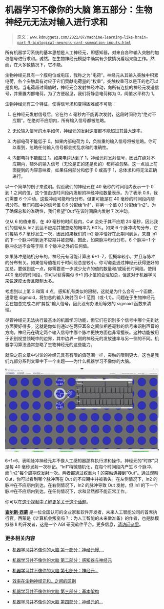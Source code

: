 # 机器学习不像你的大脑 第五部分：生物神经元无法对输入进行求和

> 原文：[`www.kdnuggets.com/2022/07/machine-learning-like-brain-part-5-biological-neurons-cant-summation-inputs.html`](https://www.kdnuggets.com/2022/07/machine-learning-like-brain-part-5-biological-neurons-cant-summation-inputs.html)

所有机器学习系统的基本思想是人工神经元，即感知器，对来自各种输入突触的加权信号进行求和。诚然，在生物神经元模型中确实有少数情况看起来能工作。然而，在大多数情况下，它不能。

生物神经元具有一个膜电位或电压，我称之为“电荷”。神经元从其输入突触中积累电荷，各个突触具有对应于它们贡献电荷量的“权重”。突触权重可以是正的也可以是负的。当电荷超过阈值时，神经元会发射神经冲动，向所有连接的神经元发送信号，并重置内部电荷。为了方便起见，我们将静息电荷称为 0，阈值水平称为 1。

生物神经元有三个特征，使得信号求和变得困难或不可能：

1.  在神经元发射信号后，它在约 4 毫秒内不能再次发射，这段时间称为“绝对不应期”。在绝对不应期内，所有输入信号都被忽略。

1.  无论输入信号的水平如何，神经元的发射速度都不能超过其最大速率。

1.  内部电荷不能低于 0。如果内部电荷为 0，负权重的输入信号将被忽略。你可以看到，忽略任何输入信号都会扰乱求和的准确性。

1.  内部电荷不能超过 1。如果电荷达到了 1，神经元将发射信号，因此在绝对不应期内，额外的输入信号（无论是正的还是负的）都将被忽略。这一点加上前面提到的内容意味着，如果任何部分和低于 0 或高于 1，总体求和将无法正确进行。

以一个简单的例子来说明。假设我们的神经元在 40 毫秒的时间段内表示一个 0 到 1 之间的值，这个值由该时间段内发射的神经冲动数量表示。为了表示 0.6，我们需要 6 个冲动，这些冲动可能均匀分布，但更可能是在 40 毫秒的时间段内随机分布。我们将图中的信号值 0.6 分配给“In1”，将另一个值 0.1 分配给“In2”。为了确保总和的准确性，我们希望“Out”在该时间段内发射 7 次冲动。

仅从 6 的值来看，在 40 毫秒的时间段内，Out 会处于其不应期 24 毫秒，因此我们的信号从 In2 到达不应期并被忽略的概率为 60%。如果 6 个脉冲均匀分布，它们每隔 6.7 毫秒发生一次，因此如果我们的 in2 脉冲恰好在此期间到达，来自 In1 的下一个脉冲将到达不应期并被忽略。因此，如果脉冲均匀分布，6 个脉冲+1 个脉冲永远不会等于除 6 个脉冲之外的任何值。

如果脉冲是随机分布的，神经元有可能计算出 6+1=7，但概率较小，并且与脉冲的分布有关。如果信号值相对于时间段总是较小，你*可能*会通过神经元获得更好的加总。要做到这一点，你需要进一步减少允许的值的数量和/或延长时间段。使用 400 毫秒的时间段，你可以获得类似 6+1 的小值的合理加总，但这对于机器学习来说速度太慢且限制太多。

考虑到以上第 3 和第 4 点，感知机有类似的限制，这就是为什么会有一个函数，通常是 sigmoid，将加总的输入映射回 0-1 范围（或-1,1）。问题在于生物神经元会在加总完成*之前*“剪裁”输入信号，因此没有办法用等效的 sigmoid 函数来清理。

尽管神经元无法执行最基本的机器学习功能，但它们在识别多个信号中哪个先到达方面要好得多。这就是你如何通过在两只耳朵之间仅相差毫秒的信号来识别声音的方向。神经元在确定两个输入信号中哪个脉冲更快方面也非常擅长。这种功能被用于识别视觉领域中的边界，其中边界一侧的神经元的发放速率与另一侧的不同。机器学习算法通常忽略了生物神经元的这些能力。

就像之前文章中讨论的神经元具有有限的值范围一样，突触的限制更大。这也是我们九部分系列文章中下一个主题——为什么机器学习不像你的大脑。

![机器学习不像你的大脑 第五部分：生物神经元不能对输入进行加总](img/8c8a2cb72bbb23eac911ec8d84ed2eff.png)

6+1=6，表明脉冲神经元并不像人工感知器那样执行求和操作。神经元的“时序”只是每 40 毫秒发射一次标记。“In1”稍微随机化，在每个时间段内产生 6 个脉冲，而“In2”每个周期仅发射一次。两者都通过权重为 1 的突触连接到“Out”。通过观察 Out，你可以看到哪个脉冲落在 Out 的不应期中并被丢失。在左侧情况下，In2 的脉冲在不应期内到达。在右侧情况下，In2 的脉冲导致 Out 发射，但 In1 的下一个脉冲在不应期内到达。在任何情况下，求和显然都不能正常工作。

你可以在[这个视频中了解更多关于这个话题](https://www.youtube.com/watch?v=dIa85rxo8AU)。

**[查尔斯·西蒙](https://futureai.guru/Founder.aspx)** 是一位全国认可的企业家和软件开发者，未来人工智能公司的首席执行官。西蒙是《计算机会叛变吗？：为人工智能的未来做准备》的作者，也是脑模拟器 II 的开发者，这是一个 AGI 研究软件平台。更多信息，[请访问这里](https://futureai.guru/Founder.aspx)。

### 更多相关内容

+   [机器学习并不像你的大脑 第一部分：神经元慢,…](https://www.kdnuggets.com/2022/04/machine-learning-like-brain-part-one-neurons-slow-slow-slow.html)

+   [机器学习并不像你的大脑 第二部分：感知器与神经元](https://www.kdnuggets.com/2022/05/machine-learning-like-brain-part-two-perceptrons-neurons.html)

+   [机器学习并不像你的大脑 第七部分：神经元…](https://www.kdnuggets.com/2022/08/machine-learning-like-brain-part-seven-neurons-good.html)

+   [效率在生物神经元和…之间的区别](https://www.kdnuggets.com/2022/11/efficiency-spells-difference-biological-neurons-artificial-counterparts.html)

+   [机器学习并不像你的大脑 第三部分：基本架构](https://www.kdnuggets.com/2022/06/machine-learning-like-brain-part-3-fundamental-architecture.html)

+   [机器学习并不像你的大脑 第四部分：神经元的…](https://www.kdnuggets.com/2022/06/machine-learning-like-brain-part-4-neuron-limited-ability-represent-precise-values.html)
